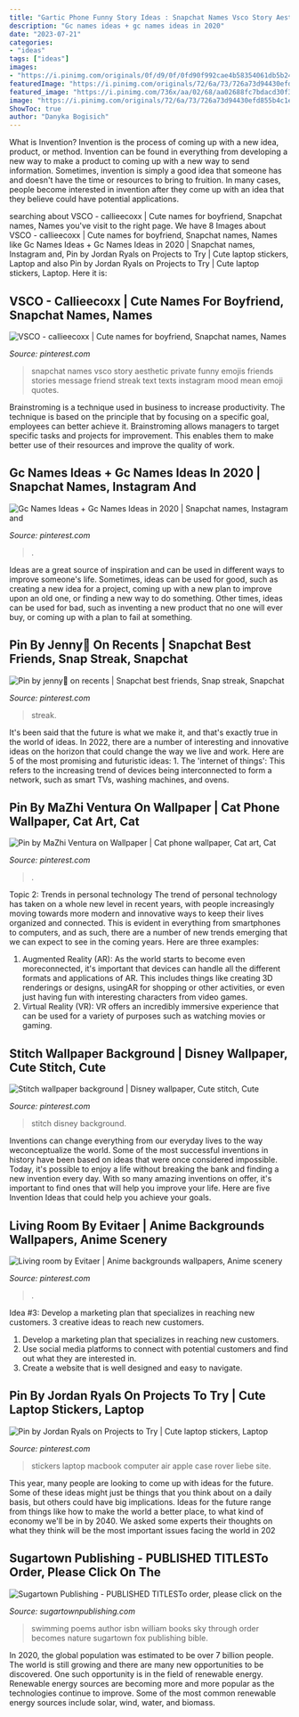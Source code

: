 ```yaml
---
title: "Gartic Phone Funny Story Ideas : Snapchat Names Vsco Story Aesthetic Private Funny Emojis Friends Stories Message Friend Streak Text Texts Instagram Mood Mean Emoji Quotes"
description: "Gc names ideas + gc names ideas in 2020"
date: "2023-07-21"
categories:
- "ideas"
tags: ["ideas"]
images:
- "https://i.pinimg.com/originals/0f/d9/0f/0fd90f992cae4b58354061db5b2420cb.png"
featuredImage: "https://i.pinimg.com/originals/72/6a/73/726a73d94430efd855b4c1e406006ce4.jpg"
featured_image: "https://i.pinimg.com/736x/aa/02/68/aa02688fc7bdacd30f360caf3fd2dd1b.jpg"
image: "https://i.pinimg.com/originals/72/6a/73/726a73d94430efd855b4c1e406006ce4.jpg"
ShowToc: true
author: "Danyka Bogisich"
---
```



What is Invention?
Invention is the process of coming up with a new idea, product, or method. Invention can be found in everything from developing a new way to make a product to coming up with a new way to send information. Sometimes, invention is simply a good idea that someone has and doesn't have the time or resources to bring to fruition. In many cases, people become interested in invention after they come up with an idea that they believe could have potential applications.

	

		
searching about VSCO - callieecoxx | Cute names for boyfriend, Snapchat names, Names you've visit to the right page. We have 8 Images about VSCO - callieecoxx | Cute names for boyfriend, Snapchat names, Names like Gc Names Ideas + Gc Names Ideas in 2020 | Snapchat names, Instagram and, Pin by Jordan Ryals on Projects to Try | Cute laptop stickers, Laptop and also Pin by Jordan Ryals on Projects to Try | Cute laptop stickers, Laptop. Here it is:
		
    
## VSCO - Callieecoxx | Cute Names For Boyfriend, Snapchat Names, Names

<img loading=lazy src="https://i.pinimg.com/736x/db/5a/73/db5a7319f27adf3b2464c4d0e648fd4b.jpg" onerror="this.onerror=null;this.src='https://tse2.mm.bing.net/th?id=OIP.NO51x_oOyXaUx6tUriD_1wHaNK&amp;pid=15.1';" alt="VSCO - callieecoxx | Cute names for boyfriend, Snapchat names, Names">

_Source: pinterest.com_

>snapchat names vsco story aesthetic private funny emojis friends stories message friend streak text texts instagram mood mean emoji quotes. 

	

Brainstroming is a technique used in business to increase productivity. The technique is based on the principle that by focusing on a specific goal, employees can better achieve it. Brainstroming allows managers to target specific tasks and projects for improvement. This enables them to make better use of their resources and improve the quality of work.

    
## Gc Names Ideas + Gc Names Ideas In 2020 | Snapchat Names, Instagram And

<img loading=lazy src="https://i.pinimg.com/736x/aa/02/68/aa02688fc7bdacd30f360caf3fd2dd1b.jpg" onerror="this.onerror=null;this.src='https://tse4.mm.bing.net/th?id=OIP.JrM9ToWTXp_4lpP-3paTOwHaQB&amp;pid=15.1';" alt="Gc Names Ideas + Gc Names Ideas in 2020 | Snapchat names, Instagram and">

_Source: pinterest.com_

>. 

	

Ideas are a great source of inspiration and can be used in different ways to improve someone's life. Sometimes, ideas can be used for good, such as creating a new idea for a project, coming up with a new plan to improve upon an old one, or finding a new way to do something. Other times, ideas can be used for bad, such as inventing a new product that no one will ever buy, or coming up with a plan to fail at something.

    
## Pin By Jenny📱 On Recents | Snapchat Best Friends, Snap Streak, Snapchat

<img loading=lazy src="https://i.pinimg.com/originals/0f/d9/0f/0fd90f992cae4b58354061db5b2420cb.png" onerror="this.onerror=null;this.src='https://tse3.mm.bing.net/th?id=OIP.b_ksFnNO95pwm9FeuzOZ2QHaNL&amp;pid=15.1';" alt="Pin by jenny📱 on recents | Snapchat best friends, Snap streak, Snapchat">

_Source: pinterest.com_

>streak. 

	

It's been said that the future is what we make it, and that's exactly true in the world of ideas. In 2022, there are a number of interesting and innovative ideas on the horizon that could change the way we live and work. Here are 5 of the most promising and futuristic ideas: 1. The 'internet of things': This refers to the increasing trend of devices being interconnected to form a network, such as smart TVs, washing machines, and ovens.

    
## Pin By MaZhi Ventura On Wallpaper | Cat Phone Wallpaper, Cat Art, Cat

<img loading=lazy src="https://i.pinimg.com/originals/26/8c/ee/268ceec30e471d07b2d1c701ef4b23ed.jpg" onerror="this.onerror=null;this.src='https://tse1.mm.bing.net/th?id=OIP.2K4jGAq6iCOPPoQ_iDWmmwHaNK&amp;pid=15.1';" alt="Pin by MaZhi Ventura on Wallpaper | Cat phone wallpaper, Cat art, Cat">

_Source: pinterest.com_

>. 

	

Topic 2: Trends in personal technology
The trend of personal technology has taken on a whole new level in recent years, with people increasingly moving towards more modern and innovative ways to keep their lives organized and connected. This is evident in everything from smartphones to computers, and as such, there are a number of new trends emerging that we can expect to see in the coming years. Here are three examples: 
1) Augmented Reality (AR): As the world starts to become even moreconnected, it's important that devices can handle all the different formats and applications of AR. This includes things like creating 3D renderings or designs, usingAR for shopping or other activities, or even just having fun with interesting characters from video games. 
2) Virtual Reality (VR): VR offers an incredibly immersive experience that can be used for a variety of purposes such as watching movies or gaming.

    
## Stitch Wallpaper Background | Disney Wallpaper, Cute Stitch, Cute

<img loading=lazy src="https://i.pinimg.com/736x/47/71/f6/4771f601b0cd039e6f30649329e97a9e.jpg" onerror="this.onerror=null;this.src='https://tse2.mm.bing.net/th?id=OIP.LZA-vSbEok7SW03qA564xgHaNJ&amp;pid=15.1';" alt="Stitch wallpaper background | Disney wallpaper, Cute stitch, Cute">

_Source: pinterest.com_

>stitch disney background. 

	

Inventions can change everything from our everyday lives to the way weconceptualize the world. Some of the most successful inventions in history have been based on ideas that were once considered impossible. Today, it's possible to enjoy a life without breaking the bank and finding a new invention every day. With so many amazing inventions on offer, it's important to find ones that will help you improve your life. Here are five Invention Ideas that could help you achieve your goals.

    
## Living Room By Evitaer | Anime Backgrounds Wallpapers, Anime Scenery

<img loading=lazy src="https://i.pinimg.com/736x/d2/47/c9/d247c9dee9f47347702aa40696abfe96.jpg" onerror="this.onerror=null;this.src='https://tse2.mm.bing.net/th?id=OIP.EFTumrGphZb6qj7a_GIKkgHaEK&amp;pid=15.1';" alt="Living room by Evitaer | Anime backgrounds wallpapers, Anime scenery">

_Source: pinterest.com_

>. 

	

Idea #3: Develop a marketing plan that specializes in reaching new customers.
3 creative ideas to reach new customers.
1. Develop a marketing plan that specializes in reaching new customers. 
2. Use social media platforms to connect with potential customers and find out what they are interested in. 
3. Create a website that is well designed and easy to navigate.

    
## Pin By Jordan Ryals On Projects To Try | Cute Laptop Stickers, Laptop

<img loading=lazy src="https://i.pinimg.com/originals/72/6a/73/726a73d94430efd855b4c1e406006ce4.jpg" onerror="this.onerror=null;this.src='https://tse1.mm.bing.net/th?id=OIP.vkbxL-nttMx1U9zNbdr_hQHaJ4&amp;pid=15.1';" alt="Pin by Jordan Ryals on Projects to Try | Cute laptop stickers, Laptop">

_Source: pinterest.com_

>stickers laptop macbook computer air apple case rover liebe site. 

	

This year, many people are looking to come up with ideas for the future. Some of these ideas might just be things that you think about on a daily basis, but others could have big implications. Ideas for the future range from things like how to make the world a better place, to what kind of economy we'll be in by 2040. We asked some experts their thoughts on what they think will be the most important issues facing the world in 202
    
## Sugartown Publishing - PUBLISHED TITLESTo Order, Please Click On The

<img loading=lazy src="http://sugartownpublishing.com/yahoo_site_admin/assets/images/SwimmingTheSky_250_sharpened.232102133_std.jpg" onerror="this.onerror=null;this.src='https://tse2.mm.bing.net/th?id=OIP.s7ubBujhCvZb_GX74VXhPwHaLH&amp;pid=15.1';" alt="Sugartown Publishing - PUBLISHED TITLESTo order, please click on the">

_Source: sugartownpublishing.com_

>swimming poems author isbn william books sky through order becomes nature sugartown fox publishing bible. 

	

In 2020, the global population was estimated to be over 7 billion people. The world is still growing and there are many new opportunities to be discovered. One such opportunity is in the field of renewable energy. Renewable energy sources are becoming more and more popular as the technologies continue to improve. Some of the most common renewable energy sources include solar, wind, water, and biomass.

